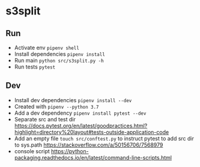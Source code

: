 # s3split

## Run

- Activate env `pipenv shell`
- Install dependencies `pipenv install`
- Run main `python src/s3split.py -h`
- Run tests `pytest`

## Dev

- Install dev dependencies `pipenv install --dev`
- Created with `pipenv --python 3.7`
- Add a dev dependency `pipenv install pytest --dev`
- Separate src and test dir <https://docs.pytest.org/en/latest/goodpractices.html?highlight=directory%20layout#tests-outside-application-code>
- Add an empty file `touch src/conftest.py` to instruct pytest to add src dir to sys.path <https://stackoverflow.com/a/50156706/7568979>
- console script <https://python-packaging.readthedocs.io/en/latest/command-line-scripts.html>
